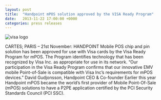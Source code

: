 ```yaml
---
layout: post
title:  "Handpoint mPOS solution approved by the VISA Ready Program"
date:   2013-11-22 17:00:00 +0000
categories: press releases
---
```


<img class="ui small centered image" src="https://handpoint.imgix.net/web/images/logos/visa-logo.jpg" alt="visa logo">

CARTES; PARIS – 21st November: HANDPOINT Mobile POS chip and pin solution has been approved for use with Visa cards by the Visa Ready Program for mPOS. The Program identifies technology that has been recognized by Visa Inc. as appropriate for use in its network. “Our participation in the Visa Ready Program confirms that our innovative EMV mobile Point-of-Sale is compatible with Visa Inc’s requirements for mPOS devices.” David Gudjonsson, Handpoint CEO & Co-founder Earlier this year Handpoint mPOS became the world’s first provider of Mobile Point-Of-Sale (mPOS) solutions to have a P2PE application certified by the PCI Security Standards Council (PCI SSC).
